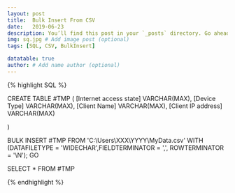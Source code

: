 ```yaml
---
layout: post
title:  Bulk Insert From CSV
date:   2019-06-23
description: You’ll find this post in your `_posts` directory. Go ahead and edit it and re-build the site to see your changes. # Add post description (optional)
img: sq.jpg # Add image post (optional)
tags: [SQL, CSV, BulkInsert]

datatable: true
author: # Add name author (optional)
---
```




{% highlight SQL %}

CREATE TABLE #TMP
(
[Internet access state] VARCHAR(MAX),
[Device Type] VARCHAR(MAX),
[Client Name] VARCHAR(MAX),
[Client IP address] VARCHAR(MAX)

)

BULK INSERT  #TMP
FROM 'C:\Users\XXX\YYYY\MyData.csv'
WITH (DATAFILETYPE = 'WIDECHAR',FIELDTERMINATOR = ',', ROWTERMINATOR = '\N');
GO

SELECT * FROM #TMP

{% endhighlight %}  
